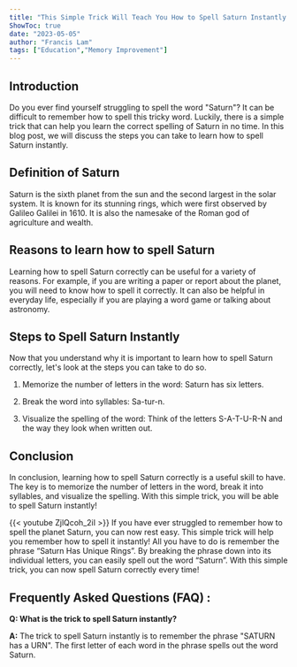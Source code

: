 ```yaml
---
title: "This Simple Trick Will Teach You How to Spell Saturn Instantly!"
ShowToc: true 
date: "2023-05-05"
author: "Francis Lam" 
tags: ["Education","Memory Improvement"]
---
```

## Introduction

Do you ever find yourself struggling to spell the word "Saturn"? It can be difficult to remember how to spell this tricky word. Luckily, there is a simple trick that can help you learn the correct spelling of Saturn in no time. In this blog post, we will discuss the steps you can take to learn how to spell Saturn instantly.

## Definition of Saturn

Saturn is the sixth planet from the sun and the second largest in the solar system. It is known for its stunning rings, which were first observed by Galileo Galilei in 1610. It is also the namesake of the Roman god of agriculture and wealth.

## Reasons to learn how to spell Saturn

Learning how to spell Saturn correctly can be useful for a variety of reasons. For example, if you are writing a paper or report about the planet, you will need to know how to spell it correctly. It can also be helpful in everyday life, especially if you are playing a word game or talking about astronomy.

## Steps to Spell Saturn Instantly

Now that you understand why it is important to learn how to spell Saturn correctly, let's look at the steps you can take to do so.

1. Memorize the number of letters in the word: Saturn has six letters.

2. Break the word into syllables: Sa-tur-n.

3. Visualize the spelling of the word: Think of the letters S-A-T-U-R-N and the way they look when written out.

## Conclusion

In conclusion, learning how to spell Saturn correctly is a useful skill to have. The key is to memorize the number of letters in the word, break it into syllables, and visualize the spelling. With this simple trick, you will be able to spell Saturn instantly!

{{< youtube ZjlQcoh_2iI >}} 
If you have ever struggled to remember how to spell the planet Saturn, you can now rest easy. This simple trick will help you remember how to spell it instantly! All you have to do is remember the phrase “Saturn Has Unique Rings”. By breaking the phrase down into its individual letters, you can easily spell out the word “Saturn”. With this simple trick, you can now spell Saturn correctly every time!

## Frequently Asked Questions (FAQ) :
**Q: What is the trick to spell Saturn instantly?**

**A:** The trick to spell Saturn instantly is to remember the phrase "SATURN has a URN". The first letter of each word in the phrase spells out the word Saturn.





